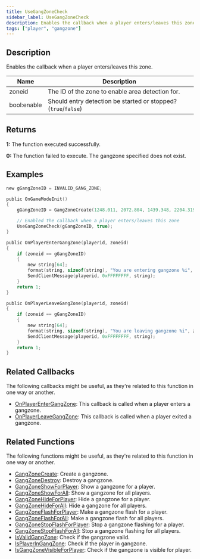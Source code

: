 ```yaml
---
title: UseGangZoneCheck
sidebar_label: UseGangZoneCheck
description: Enables the callback when a player enters/leaves this zone
tags: ["player", "gangzone"]
---
```


<VersionWarn version='omp v1.1.0.2612' />

## Description

Enables the callback when a player enters/leaves this zone.

| Name        | Description                                                    |
| ----------- | -------------------------------------------------------------- |
| zoneid      | The ID of the zone to enable area detection for.               |
| bool:enable | Should entry detection be started or stopped? (`true`/`false`) |

## Returns

**1:** The function executed successfully.

**0:** The function failed to execute. The gangzone specified does not exist.

## Examples

```c
new gGangZoneID = INVALID_GANG_ZONE;

public OnGameModeInit()
{
    gGangZoneID = GangZoneCreate(1248.011, 2072.804, 1439.348, 2204.319);

    // Enabled the callback when a player enters/leaves this zone
    UseGangZoneCheck(gGangZoneID, true);
}

public OnPlayerEnterGangZone(playerid, zoneid)
{
    if (zoneid == gGangZoneID)
    {
        new string[64];
        format(string, sizeof(string), "You are entering gangzone %i", zoneid);
        SendClientMessage(playerid, 0xFFFFFFFF, string);
    }
    return 1;
}

public OnPlayerLeaveGangZone(playerid, zoneid)
{
    if (zoneid == gGangZoneID)
    {
        new string[64];
        format(string, sizeof(string), "You are leaving gangzone %i", zoneid);
        SendClientMessage(playerid, 0xFFFFFFFF, string);
    }
    return 1;
}
```

## Related Callbacks

The following callbacks might be useful, as they're related to this function in one way or another. 

- [OnPlayerEnterGangZone](../callbacks/OnPlayerEnterGangZone): This callback is called when a player enters a gangzone.
- [OnPlayerLeaveGangZone](../callbacks/OnPlayerLeaveGangZone): This callback is called when a player exited a gangzone.

## Related Functions

The following functions might be useful, as they're related to this function in one way or another. 

- [GangZoneCreate](GangZoneCreate): Create a gangzone.
- [GangZoneDestroy](GangZoneDestroy): Destroy a gangzone.
- [GangZoneShowForPlayer](GangZoneShowForPlayer): Show a gangzone for a player.
- [GangZoneShowForAll](GangZoneShowForAll): Show a gangzone for all players.
- [GangZoneHideForPlayer](GangZoneHideForPlayer): Hide a gangzone for a player.
- [GangZoneHideForAll](GangZoneHideForAll): Hide a gangzone for all players.
- [GangZoneFlashForPlayer](GangZoneFlashForPlayer): Make a gangzone flash for a player.
- [GangZoneFlashForAll](GangZoneFlashForAll): Make a gangzone flash for all players.
- [GangZoneStopFlashForPlayer](GangZoneStopFlashForPlayer): Stop a gangzone flashing for a player.
- [GangZoneStopFlashForAll](GangZoneStopFlashForAll): Stop a gangzone flashing for all players.
- [IsValidGangZone](IsValidGangZone): Check if the gangzone valid.
- [IsPlayerInGangZone](IsPlayerInGangZone): Check if the player in gangzone.
- [IsGangZoneVisibleForPlayer](IsGangZoneVisibleForPlayer): Check if the gangzone is visible for player.